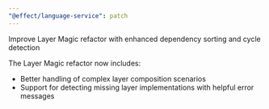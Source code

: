```yaml
---
"@effect/language-service": patch
---
```


Improve Layer Magic refactor with enhanced dependency sorting and cycle detection

The Layer Magic refactor now includes:
- Better handling of complex layer composition scenarios
- Support for detecting missing layer implementations with helpful error messages